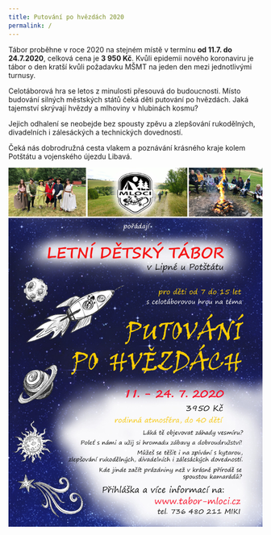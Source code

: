 ```yaml
---
title: Putování po hvězdách 2020
permalink: /
---
```


Tábor proběhne v roce 2020 na stejném místě v termínu
**od 11.7. do 24.7.2020**, celková cena je **3 950 Kč**.
Kvůli epidemii nového koronaviru je tábor o den kratší
kvůli požadavku MŠMT na jeden den mezi jednotlivými turnusy.

Celotáborová hra se letos z minulosti přesouvá do budoucnosti.
Místo budování silných městských států čeká děti putování po hvězdách.
Jaká tajemství skrývají hvězdy a mlhoviny v hlubinách kosmu?

Jejich odhalení se neobejde bez spousty zpěvu a zlepšování rukodělných,
divadelních i zálesáckých a technických dovedností.

Čeká nás dobrodružná cesta vlakem a poznávání krásného kraje kolem
Potštátu a vojenského újezdu Libavá.

<a href="/assets/img/2020/01.jpg" >
  <img class="" src="/assets/img/2020/00.jpg" />
</a>
